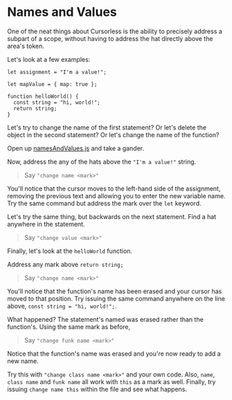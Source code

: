# Names and Values

One of the neat things about Cursorless is the ability to precisely address a subpart of a scope, without having to address the hat directly above the area's token.

Let's look at a few examples:

```
let assignment = "I'm a value!";

let mapValue = { map: true };

function helloWorld() {
  const string = "hi, world!";
  return string;
}
```

Let's try to change the name of the first statement?
Or let's delete the object in the second statement?
Or let's change the name of the function?

Open up [namesAndValues.js](./namesAndValues.js) and take a gander.

Now, address the any of the hats above the `"I'm a value!"` string.

> Say `"change name <mark>"`

You'll notice that the cursor moves to the left-hand side of the assignment, removing the previous text and allowing you to enter the new variable name. Try the same command but address the mark over the `let` keyword.

Let's try the same thing, but backwards on the next statement. Find a hat anywhere in the statement.

> Say `"change value <mark>"`

Finally, let's look at the `helloWorld` function.

Address any mark above `return string;`

> Say `"change name <mark>"`

You'll notice that the function's name has been erased and your cursor has moved to that position. Try issuing the same command anywhere on the line above, `const string = "hi, world!";`.

What happened? The statement's named was erased rather than the function's. Using the same mark as before,

> Say `"change funk name <mark>"`

Notice that the function's name was erased and you're now ready to add a new name.

Try this with `"change class name <mark>"` and your own code. Also, `name`, `class name` and `funk name` all work with `this` as a mark as well. Finally, try issuing `change name this` within the file and see what happens.
